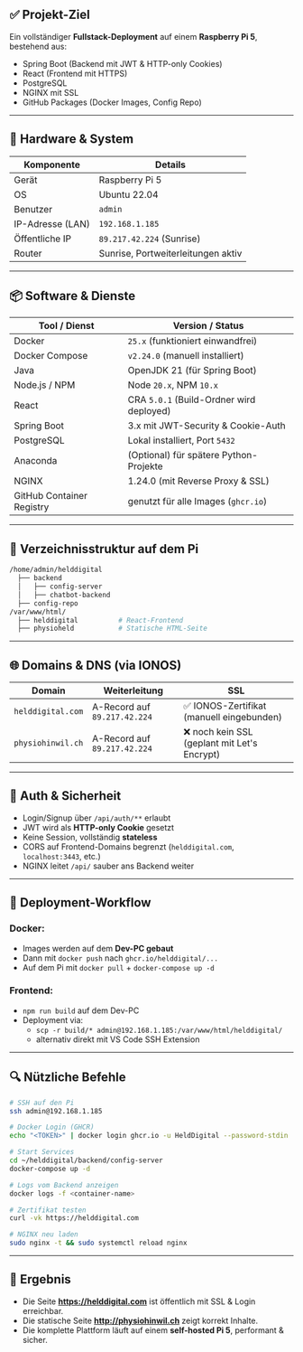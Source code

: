 ## ✅ Projekt-Ziel  
Ein vollständiger **Fullstack-Deployment** auf einem **Raspberry Pi 5**, bestehend aus:
- Spring Boot (Backend mit JWT & HTTP-only Cookies)
- React (Frontend mit HTTPS)
- PostgreSQL
- NGINX mit SSL
- GitHub Packages (Docker Images, Config Repo)

---

## 🔧 Hardware & System

| Komponente           | Details                             |
|----------------------|-------------------------------------|
| Gerät                | Raspberry Pi 5                      |
| OS                   | Ubuntu 22.04                        |
| Benutzer             | `admin`                             |
| IP-Adresse (LAN)     | `192.168.1.185`                     |
| Öffentliche IP       | `89.217.42.224` (Sunrise)           |
| Router               | Sunrise, Portweiterleitungen aktiv  |

---

## 📦 Software & Dienste

| Tool / Dienst           | Version / Status                            |
|--------------------------|---------------------------------------------|
| Docker                   | `25.x` (funktioniert einwandfrei)           |
| Docker Compose           | `v2.24.0` (manuell installiert)             |
| Java                     | OpenJDK 21 (für Spring Boot)                |
| Node.js / NPM            | Node `20.x`, NPM `10.x`                     |
| React                    | CRA `5.0.1` (Build-Ordner wird deployed)    |
| Spring Boot              | 3.x mit JWT-Security & Cookie-Auth         |
| PostgreSQL               | Lokal installiert, Port `5432`              |
| Anaconda                 | (Optional) für spätere Python-Projekte      |
| NGINX                    | 1.24.0 (mit Reverse Proxy & SSL)            |
| GitHub Container Registry| genutzt für alle Images (`ghcr.io`)         |

---

## 📁 Verzeichnisstruktur auf dem Pi

```bash
/home/admin/helddigital
  ├── backend
  │   ├── config-server
  │   ├── chatbot-backend
  ├── config-repo
/var/www/html/
  ├── helddigital          # React-Frontend
  ├── physioheld           # Statische HTML-Seite
```

---

## 🌐 Domains & DNS (via IONOS)

| Domain              | Weiterleitung                          | SSL             |
|---------------------|-----------------------------------------|-----------------|
| `helddigital.com`   | A-Record auf `89.217.42.224`            | ✅ IONOS-Zertifikat (manuell eingebunden) |
| `physiohinwil.ch`   | A-Record auf `89.217.42.224`            | ❌ noch kein SSL (geplant mit Let's Encrypt) |

---

## 🔐 Auth & Sicherheit

- Login/Signup über `/api/auth/**` erlaubt
- JWT wird als **HTTP-only Cookie** gesetzt
- Keine Session, vollständig **stateless**
- CORS auf Frontend-Domains begrenzt (`helddigital.com`, `localhost:3443`, etc.)
- NGINX leitet `/api/` sauber ans Backend weiter

---

## 🔁 Deployment-Workflow

### Docker:
- Images werden auf dem **Dev-PC gebaut**
- Dann mit `docker push` nach `ghcr.io/helddigital/...`
- Auf dem Pi mit `docker pull` + `docker-compose up -d`

### Frontend:
- `npm run build` auf dem Dev-PC
- Deployment via:
  - `scp -r build/* admin@192.168.1.185:/var/www/html/helddigital/`
  - alternativ direkt mit VS Code SSH Extension

---

## 🔍 Nützliche Befehle

```bash
# SSH auf den Pi
ssh admin@192.168.1.185

# Docker Login (GHCR)
echo "<TOKEN>" | docker login ghcr.io -u HeldDigital --password-stdin

# Start Services
cd ~/helddigital/backend/config-server
docker-compose up -d

# Logs vom Backend anzeigen
docker logs -f <container-name>

# Zertifikat testen
curl -vk https://helddigital.com

# NGINX neu laden
sudo nginx -t && sudo systemctl reload nginx
```

---

## 🚀 Ergebnis

- Die Seite **https://helddigital.com** ist öffentlich mit SSL & Login erreichbar.
- Die statische Seite **http://physiohinwil.ch** zeigt korrekt Inhalte.
- Die komplette Plattform läuft auf einem **self-hosted Pi 5**, performant & sicher.
